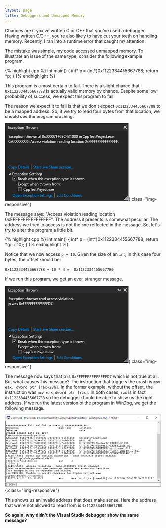 ```yaml
---
layout: page
title: Debuggers and Unmapped Memory
---
```


Chances are if you've written C or C++ that you've used a debugger.
Having written C/C++, you're also likely to have cut your teeth on
handling memory. 
Recently, I ran into a runtime error that caught my attention.

The mistake was simple, my code accessed unmapped memory. To illustrate an issue of the same type, consider the following example program.

{% highlight cpp %}
int main()
{
    int* p = (int*)0x1122334455667788;
    return *p;
}
{% endhighlight %}

This program is almost certain to fail.
There is a slight chance that `0x1122334455667788`
is actually valid memory by chance.
Despite some low probability of success,
we expect this program to fail.

The reason we expect it to fail is that we don't expect
`0x1122334455667788` to be a mapped address.
So, if we try to read four bytes from that location,
we should see the program crashing. 

![crash1](/assets/images/debuggers-and-unmapped-memory/crash1.png){:class="img-responsive"}

The message says: "Access violation reading location
0xFFFFFFFFFFFFFFFF". The address it presents is somewhat peculiar.
The address we tried to access is not the one reflected in the message.
So, let's try to alter the program a little bit.

{% highlight cpp %}
int main()
{
    int* p = (int*)0x1122334455667788;
    return *(p + 10);
}
{% endhighlight %}

Notice that we now access `p + 10`. Given the size of an `int`,
in this case four bytes, the offset should be:

 `0x1122334455667788 + 10 * 4 =  0x11223344556677B0`
 
 If we run this program, we get an even stranger message.
 
![crash2](/assets/images/debuggers-and-unmapped-memory/crash2.png){:class="img-responsive"}

The message now says that p is `0xFFFFFFFFFFFFFFD7` which is not true at all.
But what causes this message? The instruction that
triggers the crash is `mov eax, dword ptr [rax+28h]`.
In the former example, without the offset, the instruction
was `mov eax,dword ptr [rax]`. In both cases, `rax` is in
fact `0x1122334455667788` so the debugger should be able
to show us the right address. If we run the latest version
of the program in WinDbg, we get the following message.

![crash2windbg](/assets/images/debuggers-and-unmapped-memory/crash2windbg.png){:class="img-responsive"} 

This shows us an invalid address that does make sense.
Here the address that we're not allowed to read from is `0x11223344556677B0`.

**So again, why didn't the Visual Studio debugger show the same message?**
